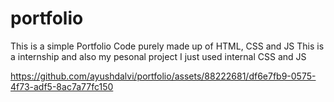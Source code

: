 # portfolio
This is a simple Portfolio Code purely made up of HTML, CSS and JS 
This is a internship and also my pesonal project
I just used internal CSS and JS



https://github.com/ayushdalvi/portfolio/assets/88222681/df6e7fb9-0575-4f73-adf5-8ac7a77fc150

